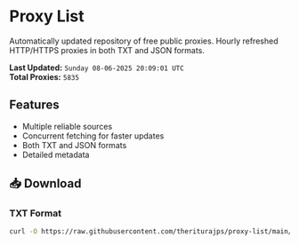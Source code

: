 # Proxy List

Automatically updated repository of free public proxies. Hourly refreshed HTTP/HTTPS proxies in both TXT and JSON formats.

**Last Updated:** `Sunday 08-06-2025 20:09:01 UTC`  
**Total Proxies:** `5835`

## Features
- Multiple reliable sources
- Concurrent fetching for faster updates
- Both TXT and JSON formats
- Detailed metadata

## 📥 Download

### TXT Format
```bash
curl -O https://raw.githubusercontent.com/theriturajps/proxy-list/main/proxies.txt